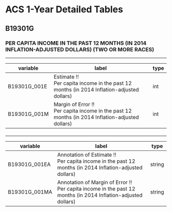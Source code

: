 # ACS 1-Year Detailed Tables

## B19301G

### PER CAPITA INCOME IN THE PAST 12 MONTHS (IN 2014 INFLATION-ADJUSTED DOLLARS) (TWO OR MORE RACES)

___

| variable | label | type |
| ----- | ----- | ----- |
| B19301G_001E | Estimate !!<br>Per capita income in the past 12 months (in 2014 Inflation-adjusted dollars) | int |
| B19301G_001M | Margin of Error !!<br>Per capita income in the past 12 months (in 2014 Inflation-adjusted dollars) | int |
### 

___

| variable | label | type |
| ----- | ----- | ----- |
| B19301G_001EA | Annotation of Estimate !!<br>Per capita income in the past 12 months (in 2014 Inflation-adjusted dollars) | string |
| B19301G_001MA | Annotation of Margin of Error !!<br>Per capita income in the past 12 months (in 2014 Inflation-adjusted dollars) | string |

